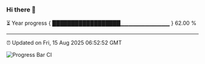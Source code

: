 ### Hi there 👋

⏳ Year progress { ██████████████████▁▁▁▁▁▁▁▁▁▁▁▁ } 62.00 %

---

⏰ Updated on Fri, 15 Aug 2025 06:52:52 GMT

![Progress Bar CI](https://github.com/IshwaranRudhara/GIT-ACTION/workflows/Progress%20Bar%20CI/badge.svg)

